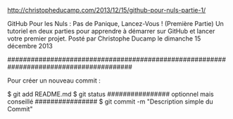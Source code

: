 http://christopheducamp.com/2013/12/15/github-pour-nuls-partie-1/


GitHub Pour les Nuls : Pas de Panique, Lancez-Vous ! (Première Partie)
Un tutoriel en deux parties pour apprendre à démarrer sur GitHub et lancer votre premier projet.
Posté par Christophe Ducamp le dimanche 15 décembre 2013

########################################################################################

Pour créer un nouveau commit : 

$ git add README.md
$ git status	################ optionnel mais conseillé ################
$ git commit -m "Description simple du Commit"
